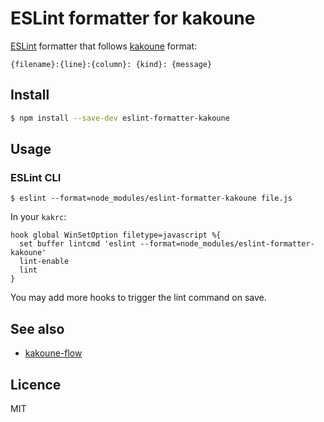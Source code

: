 # ESLint formatter for kakoune

[ESLint](http://eslint.org) formatter that follows [kakoune](https://github.com/mawww/kakoune/blob/master/rc/base/lint.kak) format:

```
{filename}:{line}:{column}: {kind}: {message}
```

## Install

```sh
$ npm install --save-dev eslint-formatter-kakoune
```

## Usage

### ESLint CLI

```
$ eslint --format=node_modules/eslint-formatter-kakoune file.js
```

In your `kakrc`:

```
hook global WinSetOption filetype=javascript %{
  set buffer lintcmd 'eslint --format=node_modules/eslint-formatter-kakoune'
  lint-enable
  lint
}
```

You may add more hooks to trigger the lint command on save.

## See also

- [kakoune-flow](https://github.com/Delapouite/kakoune-flow)

## Licence

MIT
